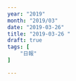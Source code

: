 ```yaml
---
year: "2019"
month: "2019/03"
date: "2019-03-26"
title: "2019-03-26 "
draft: true
tags: [
    "日報"
]

---
```


